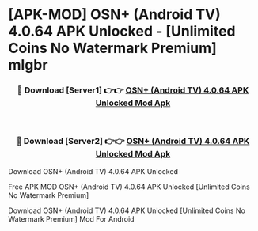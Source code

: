 # [APK-MOD] OSN+ (Android TV) 4.0.64 APK Unlocked - [Unlimited Coins No Watermark Premium] mlgbr



<div align="center">
<h3>🔴 Download [Server1] 👉👉 <a href="https://momento.my/?title=OSN+_(Android_TV)_4.0.64_APK_Unlocked">OSN+ (Android TV) 4.0.64 APK Unlocked Mod Apk</a></h3><br>

<h3>🔴 Download [Server2] 👉👉 <a href="https://momento.my/?title=OSN+_(Android_TV)_4.0.64_APK_Unlocked">OSN+ (Android TV) 4.0.64 APK Unlocked Mod Apk</a></h3>
</div>



Download OSN+ (Android TV) 4.0.64 APK Unlocked 

Free APK MOD OSN+ (Android TV) 4.0.64 APK Unlocked [Unlimited Coins No Watermark Premium]

Download OSN+ (Android TV) 4.0.64 APK Unlocked [Unlimited Coins No Watermark Premium] Mod For Android
